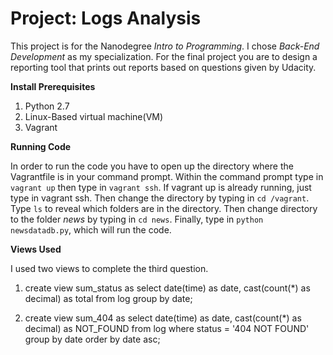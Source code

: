 # Project: Logs Analysis 

This project is for the Nanodegree _Intro to Programming_. I chose 
_Back-End Development_ as my specialization. For the final project you are to design a reporting tool that prints out reports based on questions given by Udacity.

**Install Prerequisites**

1. Python 2.7
2. Linux-Based virtual machine(VM)
3. Vagrant

**Running Code**

In order to run the code you have to open up the directory where the Vagrantfile is in your command prompt. Within the command prompt type in `vagrant up` then type in `vagrant ssh`. If vagrant up is already running, just type in vagrant ssh. Then change the directory by typing in `cd /vagrant`. Type `ls` to reveal which folders are in the directory. Then change directory to the folder _news_ by typing in `cd news`. Finally, type in `python newsdatadb.py`, which will run the code.

**Views Used**

I used two views to complete the third question. 

1. create view sum_status as select date(time) as date, cast(count(*) as decimal) as total from log group by date;

2. create view sum_404 as select date(time) as date, cast(count(*) as decimal) as NOT_FOUND from log where status = '404 NOT FOUND' group by date order by date asc; 


